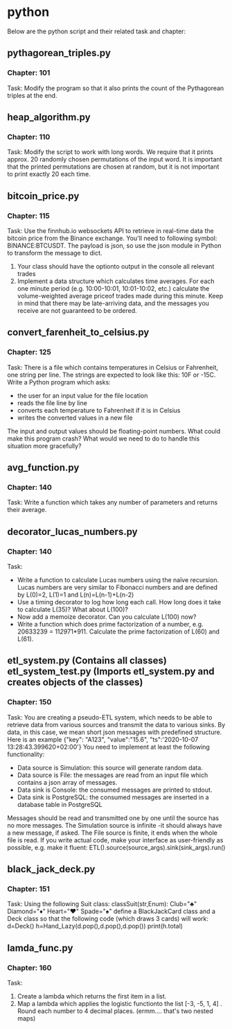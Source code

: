 # python

Below are the python script and their related task and chapter:

## pythagorean_triples.py
### Chapter: 101
Task: Modify the program so that it also prints the count of the Pythagorean triples at the end.<br />

## heap_algorithm.py
### Chapter: 110
Task: Modify the script to work with long words. We require that it prints approx. 20 randomly chosen permutations of the input word.
It is important that the printed permutations are chosen at random, but it is not important to print exactly 20 each time.

## bitcoin_price.py
### Chapter: 115
Task: Use the finnhub.io websockets API to retrieve in real-time data the bitcoin price from the Binance exchange. You'll need to following symbol: BINANCE:BTCUSDT. The payload is json, so use the json module in Python to transform the message to dict.
1. Your class should have the optionto output in the console all relevant trades
2. Implement a data structure which calculates time averages. For each one minute period (e.g. 10:00-10:01, 10:01-10:02, etc.) calculate the volume-weighted average priceof trades made during this minute. Keep in mind that there may be late-arriving data, and the messages you receive are not guaranteed to be ordered.

## convert_farenheit_to_celsius.py
### Chapter: 125
Task: There is a file which contains temperatures in Celsius or Fahrenheit, one string per line. The strings are expected to look like this: 10F or -15C.
Write a Python program which asks:
- the user for an input value for the file location
- reads the file line by line
- converts each temperature to Fahrenheit if it is in Celsius
- writes the converted values in a new file
<a/>
The input and output values should be floating-point numbers.
What could make this program crash? What would we need to do to handle this situation more gracefully?

## avg_function.py
### Chapter: 140
Task: Write a function which takes any number of parameters and returns their average.<br />

## decorator_lucas_numbers.py
### Chapter: 140
Task:
- Write a function to calculate Lucas numbers using the naïve recursion. Lucas numbers are very similar to Fibonacci numbers and are defined by L(0)=2, L(1)=1 and L(n)=L(n-1)+L(n-2)
- Use a timing decorator to log how long each call. How long does it take to calculate L(35)? What about L(100)?
- Now add a memoize decorator. Can you calculate L(100) now?
- Write a function which does prime factorization of a number, e.g. 20633239 = 11*29*71*911. Calculate the prime factorization of L(60) and L(61).

## etl_system.py (Contains all classes) etl_system_test.py (Imports etl_system.py and creates objects of the classes)
### Chapter: 150
Task:
You are creating a pseudo-ETL system, which needs to be able to retrieve data from various sources and transmit the data to various sinks. By data, in this case, we mean short json messages with predefined structure. Here is an example
{"key": "A123", "value":"15.6", "ts":'2020-10-07 13:28:43.399620+02:00'}
You need to implement at least the following functionality:
- Data source is Simulation: this source will generate random data.
- Data source is File: the messages are read from an input file which contains a json array of messages.
- Data sink is Console: the consumed messages are printed to stdout.
- Data sink is PostgreSQL: the consumed messages are inserted in a database table in PostgreSQL
<a/>
Messages should be read and transmitted one by one until the source has no more messages. The Simulation source is infinite -it should always have a new message, if asked. The File source is finite, it ends when the whole file is read.
If you write actual code, make your interface as user-friendly as possible, e.g. make it fluent:
ETL().source(source_args).sink(sink_args).run()

## black_jack_deck.py
### Chapter: 151
Task:
Using the following Suit class:
classSuit(str,Enum):
  Club="♣"
  Diamond="♦"
  Heart="♥"
  Spade="♠"
define a BlackJackCard class and a Deck class so that the following code (which draws 3 cards) will work:
d=Deck()
h=Hand_Lazy(d.pop(),d.pop(),d.pop())
print(h.total)

## lamda_func.py
### Chapter: 160
Task:
1. Create a lambda which returns the first item in a list.
2. Map a lambda which applies the logistic functionto the list [-3, -5, 1, 4] . Round each number to 4 decimal places. (ermm…. that's two nested maps)
